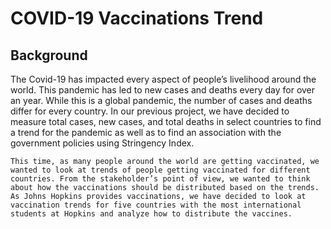 # COVID-19 Vaccinations Trend

## Background
The Covid-19 has impacted every aspect of people’s livelihood around the world. This pandemic has led to new cases and deaths every day for over an year. While this is a global pandemic, the number of cases and deaths differ for every country. In our previous project, we have decided to measure total cases, new cases, and total deaths in select countries to find a trend for the pandemic as well as to find an association with the government policies using Stringency Index.

	This time, as many people around the world are getting vaccinated, we wanted to look at trends of people getting vaccinated for different countries. From the stakeholder’s point of view, we wanted to think about how the vaccinations should be distributed based on the trends. As Johns Hopkins provides vaccinations, we have decided to look at vaccination trends for five countries with the most international students at Hopkins and analyze how to distribute the vaccines. 
 
